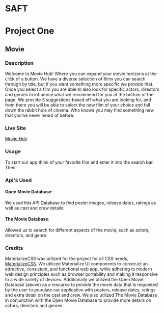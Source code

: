 # SAFT
# Project One
## Movie

### Description
Welcome to Movie Hub! Where you can expand your movie horizons at the click of a button. We have a diverse selection of films you can search through by title, but if you want something more specific we provide that. Once you select a film you are able to also look for specific actors, directors and genres to influence what we recommend for you at the bottom of the page. We provide 3 suggestions based off what you are looking for, and from there you will be able to select the new film of your choice and fall down the rabbit hole of cinema. Who knows you may find something new that you've never heard of before. 

### Live Site
[Movie Hub]()
### Usage
To start our app think of your favorite film and enter it into the search bar. Then 
### Api's Used
 #### Open Movie Database: 
 We used this API Database to find poster images, release dates, ratings as well as cast and crew details.
 #### The Movie Database:
 Allowed us to search for different aspects of the movie, such as actors, directors, and genre. 
 
 
### Credits
MaterializeCSS was utilized for the project for all CSS needs, [MaterializeCSS](https://materializecss.com/about.html). We utilized  Materialize UI components to construct an attractive, consistent, and functional web app, while adhering to modern web design principles such as browser portability and making it responsive to a wide variety of devices. Additionally we utilized the Open Movie Database (above) as a resource to provide the movie data that is requested by the user to populate our application with posters, release dates, ratings and extra detail on the cast and crew. We also utilized The Movie Database in conjunction with the Open Movie Database to provide more details on actors, directors and genres.
 
